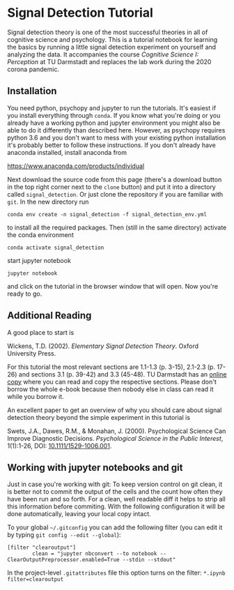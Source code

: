 # Signal Detection Tutorial

Signal detection theory is one of the most successful theories in all of cognitive science and psychology. This is a tutorial notebook for learning the basics by running a little signal detection experiment on yourself and analyzing the data. It accompanies the course *Cognitive Science I: Perception* at TU Darmstadt and replaces the lab work during the 2020 corona pandemic.

## Installation

You need python, psychopy and jupyter to run the tutorials. It's easiest if you install everything through `conda`. If you know what you're doing or you already have a working python and jupyter environment you might also be able to do it differently than described here. However, as psychopy requires python 3.6 and you don't want to mess with your existing python installation it's probably better to follow these instructions. If you don't already have anaconda installed, install anaconda from

https://www.anaconda.com/products/individual

Next download the source code from this page (there's a download button in the top right corner next to the `clone` button) and put it into a directory called `signal_detection`. Or just clone the repository if you are familiar with `git`. In the new directory run

```
conda env create -n signal_detection -f signal_detection_env.yml
```

to install all the required packages. Then (still in the same directory) activate the conda environment

```
conda activate signal_detection
```

start jupyter notebook

```
jupyter notebook
```

and click on the tutorial in the browser window that will open. Now you're ready to go.

## Additional Reading

A good place to start is

Wickens, T.D. (2002). *Elementary Signal Detection Theory*. Oxford University Press.  

For this tutorial the most relevant sections are 1.1-1.3 (p. 3-15), 2.1-2.3 (p. 17-26) and sections 3.1 (p. 39-42) and 3.3 (45-48). TU Darmstadt has an [online copy](https://hds.hebis.de/ulbda/Record/HEB379323249) where you can read and copy the respective sections. Please don't borrow the whole e-book because then nobody else in class can read it while you borrow it.

An excellent paper to get an overview of why you should care about signal detection theory beyond the simple experiment in this tutorial is

Swets, J.A., Dawes, R.M., & Monahan, J. (2000). Psychological Science Can Improve Diagnostic Decisions. *Psychological Science in the Public Interest*, 1(1):1-26, DOI: [10.1111/1529-1006.001](https://doi.org/10.1111/1529-1006.001).

## Working with jupyter notebooks and git
Just in case you're working with git: To keep version control on git clean, it is better not to commit the output of the cells and the count how often they have been run and so forth.
For a clean, well readable diff it helps to strip all this information before commiting.
With the following configuration it will be done automatically, leaving your local copy intact.

To your global `~/.gitconfig` you can add the following filter (you can edit it by typing `git config --edit --global`):

```
[filter "clearoutput"]
        clean = "jupyter nbconvert --to notebook --ClearOutputPreprocessor.enabled=True --stdin --stdout"
```

In the project-level `.gitattributes` file this option turns on the filter: `*.ipynb filter=clearoutput`
